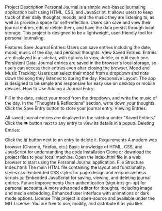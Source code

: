 Project Description
Personal Journal is a simple web-based journaling application built using HTML, CSS, and JavaScript. It allows users to keep track of their daily thoughts, moods, and the music they are listening to, as well as provide a space for self-reflection. Users can save and view their journal entries, edit or delete them, and have the data persist through local storage. This project is designed to be a lightweight, user-friendly tool for personal journaling.

Features
Save Journal Entries: Users can save entries including the date, mood, music of the day, and personal thoughts.
View Saved Entries: Entries are displayed in a sidebar, with options to view, delete, or edit each one.
Persistent Data: Journal entries are saved in the browser's local storage, so users can access their entries even after closing the browser.
Mood and Music Tracking: Users can select their mood from a dropdown and note down the song they listened to during the day.
Responsive Layout: The app is designed to be simple and responsive for easy use on desktop or mobile devices.
How to Use
Adding a Journal Entry:

Fill in the date, select your mood from the dropdown, and write the music of the day.
In the "Thoughts & Reflections" section, write down your thoughts.
Click the Save Entry button to store your journal entry.
Viewing Entries:

All saved journal entries are displayed in the sidebar under "Saved Entries."
Click the 👁️ button next to any entry to view its details in a popup.
Deleting Entries:

Click the 🗑️ button next to an entry to delete it.
Requirements
A modern web browser (Chrome, Firefox, etc.)
Basic knowledge of HTML, CSS, and JavaScript for understanding the code
Installation
Clone or download the project files to your local machine.
Open the index.html file in a web browser to start using the Personal Journal application.
File Structure
index.html: The main HTML file containing the layout and functionality.
styles.css: Embedded CSS styles for page design and responsiveness.
scripts.js: Embedded JavaScript for saving, viewing, and deleting journal entries.
Future Improvements
User authentication (sign-in/sign-up) for personal accounts.
A more advanced editor for thoughts, including image and media embedding.
Enhanced user interface with animations or dark mode options.
License
This project is open-source and available under the MIT License. You are free to use, modify, and distribute it as you like.
